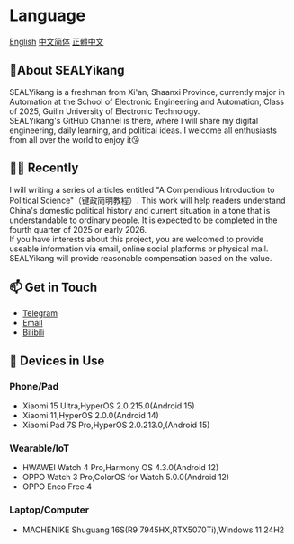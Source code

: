 # Language
[English](https://github.com/SEALYikang/SEALYikang/blob/main/README.md)       [中文简体](https://github.com/SEALYikang/SEALYikang/blob/main/zhcn.md)       [正體中文](https://github.com/SEALYikang/SEALYikang/blob/main/zhtw.md)
## 🧐About SEALYikang
SEALYikang is a freshman from Xi'an, Shaanxi Province, currently major in Automation at the School of Electronic Engineering and Automation, Class of 2025, Guilin University of Electronic Technology.\
SEALYikang's GitHub Channel is there, where I will share my digital engineering, daily learning, and political ideas. I welcome all enthusiasts from all over the world to enjoy it😘
## 👨‍💻 Recently
I will writing a series of articles entitled "A Compendious Introduction to Political Science"（键政简明教程）. This work will help readers understand China's domestic political history and current situation in a tone that is understandable to ordinary people. It is expected to be completed in the fourth quarter of 2025 or early 2026.\
If you have interests about this project, you are welcomed to provide useable information via email, online social platforms or physical mail. SEALYikang will provide reasonable compensation based on the value.
## 📫 Get in Touch
- [Telegram](https://t.me/SEALYikang)
- [Email](mailto:faxiafeng@gmail.com)
- [Bilibili](https://space.bilibili.com/289888769?spm_id_from=333.1007.0.0)
## 📱 Devices in Use
### Phone/Pad
- Xiaomi 15 Ultra,HyperOS 2.0.215.0(Android 15)
- Xiaomi 11,HyperOS 2.0.0(Android 14)
- Xiaomi Pad 7S Pro,HyperOS 2.0.213.0,(Android 15)
### Wearable/loT
- HWAWEI Watch 4 Pro,Harmony OS 4.3.0(Android 12)
- OPPO Watch 3 Pro,ColorOS for Watch 5.0.0(Android 12)
- OPPO Enco Free 4
### Laptop/Computer
- MACHENIKE Shuguang 16S(R9 7945HX,RTX5070Ti),Windows 11 24H2

